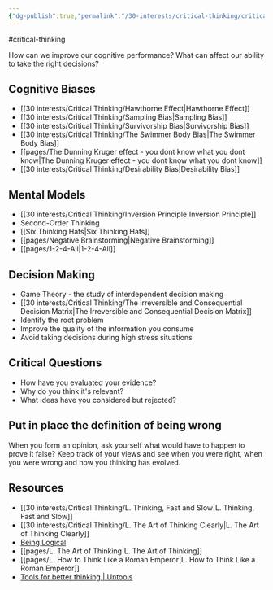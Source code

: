 ```yaml
---
{"dg-publish":true,"permalink":"/30-interests/critical-thinking/critical-thinking/","dgHomeLink":true,"dgPassFrontmatter":false}
---
```


#critical-thinking

How can we improve our cognitive performance? What can affect our ability to take the right decisions?

## Cognitive Biases
- [[30 interests/Critical Thinking/Hawthorne Effect|Hawthorne Effect]]
- [[30 interests/Critical Thinking/Sampling Bias|Sampling Bias]]
- [[30 interests/Critical Thinking/Survivorship Bias|Survivorship Bias]]
- [[30 interests/Critical Thinking/The Swimmer Body Bias|The Swimmer Body Bias]]
- [[pages/The Dunning Kruger effect - you dont know what you dont know|The Dunning Kruger effect - you dont know what you dont know]]
- [[30 interests/Critical Thinking/Desirability Bias|Desirability Bias]]

## Mental Models
- [[30 interests/Critical Thinking/Inversion Principle|Inversion Principle]]
- Second-Order Thinking
- [[Six Thinking Hats|Six Thinking Hats]]
- [[pages/Negative Brainstorming|Negative Brainstorming]]
- [[pages/1-2-4-All|1-2-4-All]]

## Decision Making
- Game Theory - the study of interdependent decision making
- [[30 interests/Critical Thinking/The Irreversible and Consequential Decision Matrix|The Irreversible and Consequential Decision Matrix]]
- Identify the root problem
- Improve the quality of the information you consume
- Avoid taking decisions during high stress situations

## Critical Questions
- How have you evaluated your evidence?
- Why do you think it's relevant?
- What ideas have you considered but rejected?

## Put in place the definition of being wrong
When you form an opinion, ask yourself what would have to happen to prove it false?
Keep track of your views and see when you were right, when you were wrong and how you thinking has evolved.

## Resources
- [[30 interests/Critical Thinking/L. Thinking, Fast and Slow|L. Thinking, Fast and Slow]]
- [[30 interests/Critical Thinking/L. The Art of Thinking Clearly|L. The Art of Thinking Clearly]]
- [Being Logical](obsidian://open?vault=Highlights&file=highlights%2FBooks%2FBeing%20Logical)
- [[pages/L. The Art of Thinking|L. The Art of Thinking]]
- [[pages/L. How to Think Like a Roman Emperor|L. How to Think Like a Roman Emperor]]
- [Tools for better thinking | Untools](https://untools.co)
